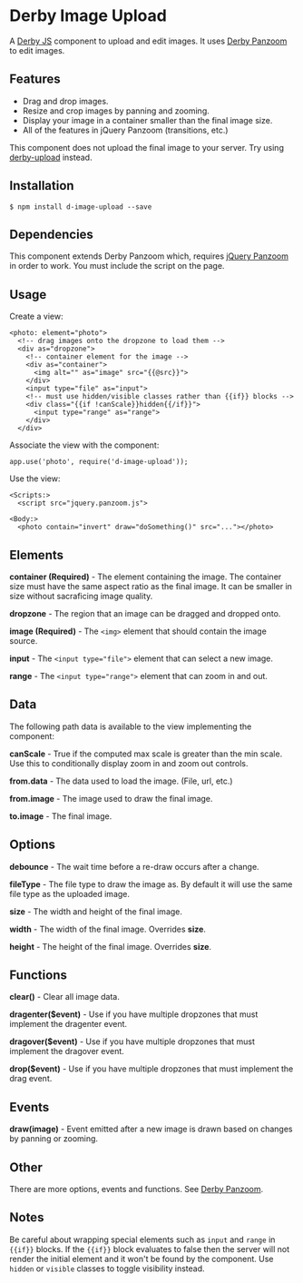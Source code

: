 Derby Image Upload
==================

A [Derby JS](http://derbyjs.com) component to upload and edit images.
It uses [Derby Panzoom](https://github.com/psirenny/d-panzoom) to edit images.

Features
--------

* Drag and drop images.
* Resize and crop images by panning and zooming.
* Display your image in a container smaller than the final image size.
* All of the features in jQuery Panzoom (transitions, etc.)

This component does not upload the final image to your server.
Try using [derby-upload](https://github.com/lever/derby-upload) instead.

Installation
------------

    $ npm install d-image-upload --save

Dependencies
------------

This component extends Derby Panzoom which, requires [jQuery Panzoom](https://github.com/timmywil/jquery.panzoom) in order to work.
You must include the script on the page.

Usage
-----

Create a view:

    <photo: element="photo">
      <!-- drag images onto the dropzone to load them -->
      <div as="dropzone">
        <!-- container element for the image -->
        <div as="container">
          <img alt="" as="image" src="{{@src}}">
        </div>
        <input type="file" as="input">
        <!-- must use hidden/visible classes rather than {{if}} blocks -->
        <div class="{{if !canScale}}hidden{{/if}}">
          <input type="range" as="range">
        </div>
      </div>

Associate the view with the component:

    app.use('photo', require('d-image-upload'));

Use the view:

    <Scripts:>
      <script src="jquery.panzoom.js">

    <Body:>
      <photo contain="invert" draw="doSomething()" src="..."></photo>

Elements
--------

**container (Required)** - The element containing the image. The container size must have the same aspect ratio as the final image. It can be smaller in size without sacraficing image quality.

**dropzone** - The region that an image can be dragged and dropped onto.

**image (Required)** - The `<img>` element that should contain the image source.

**input** - The `<input type="file">` element that can select a new image.

**range** - The `<input type="range">` element that can zoom in and out.

Data
----

The following path data is available to the view implementing the component:

**canScale** - True if the computed max scale is greater than the min scale. Use this to conditionally display zoom in and zoom out controls.

**from.data** - The data used to load the image. (File, url, etc.)

**from.image** - The image used to draw the final image.

**to.image** - The final image.

Options
-------

**debounce** - The wait time before a re-draw occurs after a change.

**fileType** - The file type to draw the image as. By default it will use the same file type as the uploaded image.

**size** - The width and height of the final image.

**width** - The width of the final image. Overrides **size**.

**height** - The height of the final image. Overrides **size**.

Functions
---------

**clear()** - Clear all image data.

**dragenter($event)** - Use if you have multiple dropzones that must implement the dragenter event.

**dragover($event)** - Use if you have multiple dropzones that must implement the dragover event.

**drop($event)** - Use if you have multiple dropzones that must implement the drag event.

Events
------

**draw(image)** - Event emitted after a new image is drawn based on changes by panning or zooming.

Other
-----

There are more options, events and functions. See [Derby Panzoom](http://derbyjs.com).

Notes
-----

Be careful about wrapping special elements such as `input` and `range` in `{{if}}` blocks.
If the `{{if}}` block evaluates to false then the server will not render the initial element and it won't be found by the component.
Use `hidden` or `visible` classes to toggle visibility instead.
